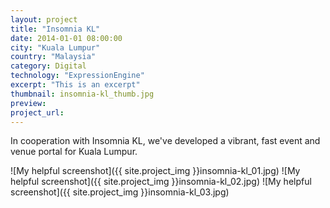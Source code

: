 ```yaml
---
layout: project
title: "Insomnia KL"
date: 2014-01-01 08:00:00
city: "Kuala Lumpur"
country: "Malaysia"
category: Digital
technology: "ExpressionEngine"
excerpt: "This is an excerpt"
thumbnail: insomnia-kl_thumb.jpg
preview:
project_url: 
---
```


In cooperation with Insomnia KL, we've developed a vibrant, fast event and venue portal for Kuala Lumpur.

![My helpful screenshot]({{ site.project_img }}insomnia-kl_01.jpg)
![My helpful screenshot]({{ site.project_img }}insomnia-kl_02.jpg)
![My helpful screenshot]({{ site.project_img }}insomnia-kl_03.jpg)
